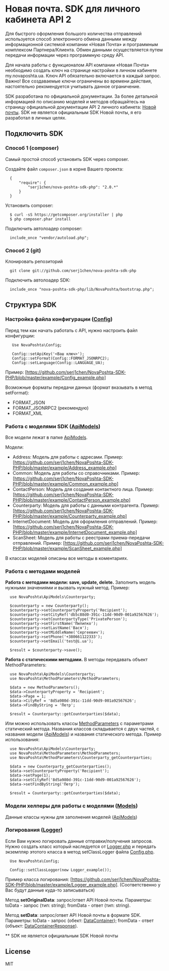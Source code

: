 # Новая почта. SDK для личного кабинета API 2

Для быстрого оформления большого количества отправлений используется способ электронного обмена данными между
информационной системой компании «Новая Почта» и программным комплексом Партнера/Клиента. Обмен данными
осуществляется путем передачи информации через программную среду АРІ.

Для начала работы с функционалом АРІ компании «Новая Почта» необходимо создать ключ на странице настройки в личном
кабинете my.novaposhta.ua. Ключ АРІ обязательно включается в каждый запрос.
Важно! Все создаваемые ключи ограничены во времени действия, настоятельно рекомендуется учитывать данное ограничение.

SDK разработана по официальной документации. За более детальной информацией по описанию моделей и методов обращайтесь
на страницу официальной документации API 2 личного кабинета: [Новой почты]. SDK не является официальным SDK Новой
почты, я его разработал в личных целях.

## Подключить SDK

### Способ 1 (composer)

Самый простой способ установить SDK через composer.

Создайте файл `composer.json` в корне Вашего проекта:
 
      {
          "require": {
              "serj1chen/nova-poshta-sdk-php": "2.0.*"
          }
      }

Установить composer:

      $ curl -sS https://getcomposer.org/installer | php
      $ php composer.phar install

Подключить автолоадер composer:

      include_once "vendor/autoload.php";
      
      
### Способ 2 (git)

Клонировать репозиторий

      git clone git://github.com/serj1chen/nova-poshta-sdk-php
      
Подключить автолоадер SDK:

      include_once "nova-poshta-sdk-php/lib/NovaPoshta/bootstrap.php";

## Структура SDK

### Настройка файла конфигурации ([Config])
Перед тем как начать работать с API, нужно настроить файл конфигурции:

       Use NovaPoshta\Config;
       
       Config::setApiKey('<Ваш ключ>');
       Config::setFormat(Config::FORMAT_JSONRPC2);
       Config::setLanguage(Config::LANGUAGE_UA);
      
Пример: [https://github.com/serj1chen/NovaPoshta-SDK-PHP/blob/master/example/Config_example.php]

Возможные форматы передачи данных (формат вказывать в метод setFormat):

- FORMAT_JSON
- FORMAT_JSONRPC2 (рекомендую)
- FORMAT_XML

### Работа с моделями SDK ([ApiModels])

Все модели лежат в папке [ApiModels].

Модели:

- Address: Модель для работы с адресами. Пример: [https://github.com/serj1chen/NovaPoshta-SDK-PHP/blob/master/example/Address_example.php]
- Common: Модель для работы со справочниками. Пример: [https://github.com/serj1chen/NovaPoshta-SDK-PHP/blob/master/example/Common_example.php]
- ContactPerson: Модель для создания контактного лица. Пример: [https://github.com/serj1chen/NovaPoshta-SDK-PHP/blob/master/example/ContactPerson_example.php]
- Counterparty: Модель для работы с данными контрагента. Пример: [https://github.com/serj1chen/NovaPoshta-SDK-PHP/blob/master/example/Counterparty_example.php]
- InternetDocument: Модель для оформления отправлений. Пример: [https://github.com/serj1chen/NovaPoshta-SDK-PHP/blob/master/example/InternetDocument_example.php]
- ScanSheet: Модель для работы с реестрами приема-передачи отправлений. Пример: [https://github.com/serj1chen/NovaPoshta-SDK-PHP/blob/master/example/ScanSheet_example.php]

В классах моделей описаны все методы в коментариях.

### Работа с методами моделей

<b>Работа с методами модели: save, update, delete.</b> Заполнить модель нужными значениями и вызвать нужный метод. Пример:

      use NovaPoshta\ApiModels\Counterparty;
      
      $counterparty = new Counterparty();
      $counterparty->setCounterpartyProperty('Recipient');
      $counterparty->setCityRef('db5c88d0-391c-11dd-90d9-001a92567626');
      $counterparty->setCounterpartyType('PrivatePerson');
      $counterparty->setFirstName('Пилипко');
      $counterparty->setLastName('Вася');
      $counterparty->setMiddleName('Сергеевич');
      $counterparty->setPhone('+380661122333');
      $counterparty->setEmail('test@i.ua');
      
      $result = $counterparty->save();

<b>Работа с статическими методами.</b> В методы передавать объект MethodParameters:

      use NovaPoshta\ApiModels\Counterparty;
      use NovaPoshta\MethodParameters\MethodParameters;
      
      $data = new MethodParameters();
      $data->CounterpartyProperty = 'Recipient';
      $data->Page = 1;
      $data->CityRef = '8d5a980d-391c-11dd-90d9-001a92567626';
      $data->FindByString = 'Петр';
   
      $result = Counterparty::getCounterparties($data);
  
Или можно использовать классы [MethodParameters] с параметрами статический метода. Названия классов складывается с двух
частей, с названия модели ([ApiModels]) и названия статического метода. Пример использования:

      use NovaPoshta\ApiModels\Counterparty;
      use NovaPoshta\MethodParameters\MethodParameters;
      use NovaPoshta\MethodParameters\Counterparty_getCounterparties;
      
      $data = new Counterparty_getCounterparties();
      $data->setCounterpartyProperty('Recipient');
      $data->setPage(1);
      $data->setCityRef('8d5a980d-391c-11dd-90d9-001a92567626');
      $data->setFindByString('Петр');
   
      $result = Counterparty::getCounterparties($data);

### Модели хелперы для работы с моделями ([Models])

Данные классы нужны для заполнения моделей ([ApiModels])

### Логирования ([Logger])

Если Вам нужно логировать данные отправки/получения запросов. Нужно создать класс который наследуется от [Logger.php]
и передать экземпляр этотого класса в метод setClassLogger файла [Config.php].

      Use NovaPoshta\Config;
      
      Config::setClassLogger(new Logger_example());  

Пример класса логирования: [https://github.com/serj1chen/NovaPoshta-SDK-PHP/blob/master/example/Logger_example.php].
(Соответственно у Вас будут данные куда-то записываться)

Метод <b>setOriginalData</b>: запрос/ответ API Новой почты.
Параметры: toData - запрос (тип: string); fromData - ответ (тип: string).

Метод <b>setData</b>: запрос/ответ API Новой почты в формате SDK.
Параметры: toData - запрос (обект: [DataContainer]); fromData - ответ (объект: [DataContainerResponse]).



** SDK не является официальным SDK Новой почты


License
----

MIT






[Новой почты]:https://my.novaposhta.ua
[ApiModels]:https://github.com/serj1chen/NovaPoshta-SDK-PHP/tree/master/lib/NovaPoshta/ApiModels
[MethodParameters]:https://github.com/serj1chen/NovaPoshta-SDK-PHP/tree/master/lib/NovaPoshta/MethodParameters
[Config]:https://github.com/serj1chen/NovaPoshta-SDK-PHP/blob/master/lib/NovaPoshta/Config.php
[Config.php]:https://github.com/serj1chen/NovaPoshta-SDK-PHP/blob/master/lib/NovaPoshta/Config.php
[Models]:https://github.com/serj1chen/NovaPoshta-SDK-PHP/tree/master/lib/NovaPoshta/Models
[Logger]:https://github.com/serj1chen/NovaPoshta-SDK-PHP/blob/master/lib/NovaPoshta/Logger.php
[Logger.php]:https://github.com/serj1chen/NovaPoshta-SDK-PHP/blob/master/lib/NovaPoshta/Logger.php
[https://github.com/serj1chen/NovaPoshta-SDK-PHP/blob/master/example/Config_example.php]:https://github.com/serj1chen/NovaPoshta-SDK-PHP/blob/master/example/Config_example.php
[https://github.com/serj1chen/NovaPoshta-SDK-PHP/blob/master/example/Logger_example.php]:https://github.com/serj1chen/NovaPoshta-SDK-PHP/blob/master/example/Logger_example.php
[DataContainer]:https://github.com/serj1chen/NovaPoshta-SDK-PHP/blob/master/lib/NovaPoshta/Models/DataContainer.php
[DataContainerResponse]:https://github.com/serj1chen/NovaPoshta-SDK-PHP/blob/master/lib/NovaPoshta/Models/DataContainerResponse.php

[https://github.com/serj1chen/NovaPoshta-SDK-PHP/blob/master/example/InternetDocument_example.php]:https://github.com/serj1chen/NovaPoshta-SDK-PHP/blob/master/example/InternetDocument_example.php
[https://github.com/serj1chen/NovaPoshta-SDK-PHP/blob/master/example/Address_example.php]:https://github.com/serj1chen/NovaPoshta-SDK-PHP/blob/master/example/Address_example.php
[https://github.com/serj1chen/NovaPoshta-SDK-PHP/blob/master/example/Common_example.php]:https://github.com/serj1chen/NovaPoshta-SDK-PHP/blob/master/example/Common_example.php
[https://github.com/serj1chen/NovaPoshta-SDK-PHP/blob/master/example/ContactPerson_example.php]:https://github.com/serj1chen/NovaPoshta-SDK-PHP/blob/master/example/ContactPerson_example.php
[https://github.com/serj1chen/NovaPoshta-SDK-PHP/blob/master/example/Counterparty_example.php]:https://github.com/serj1chen/NovaPoshta-SDK-PHP/blob/master/example/Counterparty_example.php
[https://github.com/serj1chen/NovaPoshta-SDK-PHP/blob/master/example/ScanSheet_example.php]:https://github.com/serj1chen/NovaPoshta-SDK-PHP/blob/master/example/ScanSheet_example.php




